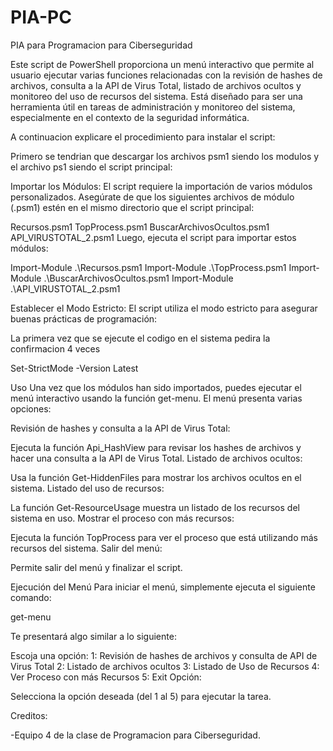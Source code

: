 # PIA-PC
PIA para Programacion para Ciberseguridad

Este script de PowerShell proporciona un menú interactivo que permite al usuario ejecutar varias funciones relacionadas con la revisión de hashes de archivos, consulta a la API de Virus Total, listado de archivos ocultos y monitoreo del uso de recursos del sistema. Está diseñado para ser una herramienta útil en tareas de administración y monitoreo del sistema, especialmente en el contexto de la seguridad informática. 

A continuacion explicare el procedimiento para instalar el script: 

Primero se tendrian que descargar los archivos psm1 siendo los modulos y el archivo ps1 siendo el script principal: 

Importar los Módulos: El script requiere la importación de varios módulos personalizados. Asegúrate de que los siguientes archivos de módulo (.psm1) estén en el mismo directorio que el script principal:

Recursos.psm1
TopProcess.psm1
BuscarArchivosOcultos.psm1
API_VIRUSTOTAL_2.psm1
Luego, ejecuta el script para importar estos módulos:

Import-Module .\Recursos.psm1
Import-Module .\TopProcess.psm1
Import-Module .\BuscarArchivosOcultos.psm1
Import-Module .\API_VIRUSTOTAL_2.psm1

Establecer el Modo Estricto: El script utiliza el modo estricto para asegurar buenas prácticas de programación:

La primera vez que se ejecute el codigo en el sistema pedira la confirmacion 4 veces

Set-StrictMode -Version Latest

Uso
Una vez que los módulos han sido importados, puedes ejecutar el menú interactivo usando la función get-menu. El menú presenta varias opciones:

Revisión de hashes y consulta a la API de Virus Total:

Ejecuta la función Api_HashView para revisar los hashes de archivos y hacer una consulta a la API de Virus Total.
Listado de archivos ocultos:

Usa la función Get-HiddenFiles para mostrar los archivos ocultos en el sistema.
Listado del uso de recursos:

La función Get-ResourceUsage muestra un listado de los recursos del sistema en uso.
Mostrar el proceso con más recursos:

Ejecuta la función TopProcess para ver el proceso que está utilizando más recursos del sistema.
Salir del menú:

Permite salir del menú y finalizar el script.

Ejecución del Menú
Para iniciar el menú, simplemente ejecuta el siguiente comando:

get-menu

Te presentará algo similar a lo siguiente:

Escoja una opción:
1: Revisión de hashes de archivos y consulta de API de Virus Total
2: Listado de archivos ocultos
3: Listado de Uso de Recursos
4: Ver Proceso con más Recursos
5: Exit
Opción:


Selecciona la opción deseada (del 1 al 5) para ejecutar la tarea.


Creditos: 

-Equipo 4 de la clase de Programacion para Ciberseguridad.
